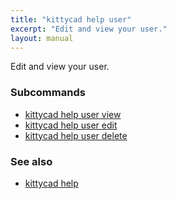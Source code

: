 ```yaml
---
title: "kittycad help user"
excerpt: "Edit and view your user."
layout: manual
---
```


Edit and view your user.

### Subcommands

* [kittycad help user view](./kittycad_help_user_view)
* [kittycad help user edit](./kittycad_help_user_edit)
* [kittycad help user delete](./kittycad_help_user_delete)

### See also

* [kittycad help](./kittycad_help)